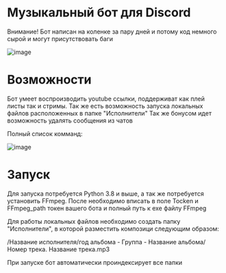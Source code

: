# Музыкальный бот для Discord
Внимание! Бот написан на коленке за пару дней и потому код немного сырой и могут присутствовать баги

![image](https://user-images.githubusercontent.com/58953935/160655855-861d8fc7-c94f-481f-93ad-35c301727fa7.png)

# Возможности
Бот умеет воспроизводить youtube ссылки, поддерживат как плей листы так и стримы. Так же есть возможность запуска локальных файлов расположенных в папке "Исполнители"
Так же бонусом идет возможность удалять сообщения из чатов

Полный список комманд:

![image](https://user-images.githubusercontent.com/58953935/160646372-86074e92-d99d-49dd-b6ea-32fa8bf0d5c9.png)

# Запуск
Для запуска потребуется Python 3.8 и выше, а так же потребуется установить FFmpeg.
После необходимо вписать в поле Tocken и FFmpeg_path токен вашего бота и полный путь к exe файлу FFmpeg

Для работы локальных файлов необходимо создать папку "Исполнители", в которой разместить композици следующим образом: 

/Название исполнителя/год альбома - Группа - Название альбома/Номер трека. Название трека.mp3

При запуске бот автоматически проиндексирует все папки





